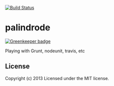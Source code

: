 [![Build Status](https://secure.travis-ci.org/jrgcubano/palindrode.png)](http://travis-ci.org/jrgcubano/palindrode)
# palindrode

[![Greenkeeper badge](https://badges.greenkeeper.io/jrgcubano/palindrode.svg)](https://greenkeeper.io/)

Playing with Grunt, nodeunit, travis, etc

## License
Copyright (c) 2013
Licensed under the MIT license.
